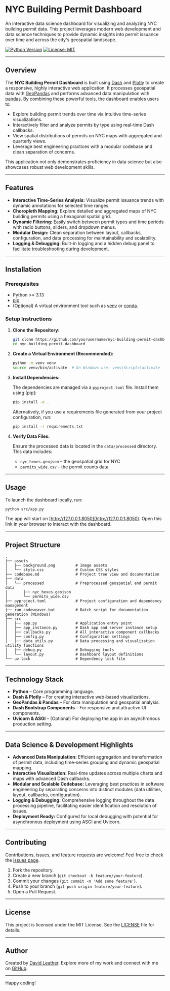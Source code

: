 # NYC Building Permit Dashboard

An interactive data science dashboard for visualizing and analyzing NYC building permit data. This project leverages modern web development and data science techniques to provide dynamic insights into permit issuance over time and across the city's geospatial landscape.

[![Python Version](https://img.shields.io/badge/python->=3.13-blue.svg)](https://www.python.org/downloads/)
[![License: MIT](https://img.shields.io/badge/License-MIT-yellow.svg)](https://opensource.org/licenses/MIT)

---

## Overview

The **NYC Building Permit Dashboard** is built using [Dash](https://dash.plotly.com/) and [Plotly](https://plotly.com/python/) to create a responsive, highly interactive web application. It processes geospatial data with [GeoPandas](https://geopandas.org/) and performs advanced data manipulation with [pandas](https://pandas.pydata.org/). By combining these powerful tools, the dashboard enables users to:

- Explore building permit trends over time via intuitive time-series visualizations.
- Interactively filter and analyze permits by type using real-time Dash callbacks.
- View spatial distributions of permits on NYC maps with aggregated and quarterly views.
- Leverage best engineering practices with a modular codebase and clean separation of concerns.

This application not only demonstrates proficiency in data science but also showcases robust web development skills.

---

## Features

- **Interactive Time-Series Analysis:** Visualize permit issuance trends with dynamic annotations for selected time ranges.
- **Choropleth Mapping:** Explore detailed and aggregated maps of NYC building permits using a hexagonal spatial grid.
- **Dynamic Filtering:** Easily switch between permit types and time periods with radio buttons, sliders, and dropdown menus.
- **Modular Design:** Clean separation between layout, callbacks, configuration, and data processing for maintainability and scalability.
- **Logging & Debugging:** Built-in logging and a hidden debug panel to facilitate troubleshooting during development.

---

## Installation

### Prerequisites

- Python >= 3.13
- [pip](https://pip.pypa.io/)
- (Optional) A virtual environment tool such as [venv](https://docs.python.org/3/library/venv.html) or [conda](https://docs.conda.io/).

### Setup Instructions

1. **Clone the Repository:**

   ```bash
   git clone https://github.com/yourusername/nyc-building-permit-dashboard.git
   cd nyc-building-permit-dashboard
   ```

2. **Create a Virtual Environment (Recommended):**

   ```bash
   python -m venv venv
   source venv/bin/activate  # On Windows use: venv\Scripts\activate
   ```

3. **Install Dependencies:**

   The dependencies are managed via a `pyproject.toml` file. Install them using [pip]:

   ```bash
   pip install -e .
   ```

   Alternatively, if you use a requirements file generated from your project configuration, run:

   ```bash
   pip install -r requirements.txt
   ```

4. **Verify Data Files:**

   Ensure the processed data is located in the `data/processed` directory. This data includes:
   - `nyc_hexes.geojson` – the geospatial grid for NYC
   - `permits_wide.csv` – the permit counts data

---

## Usage

To launch the dashboard locally, run:
```bash
python src/app.py
```

The app will start on [http://127.0.0.1:8050](http://127.0.0.1:8050). Open this link in your browser to interact with the dashboard.

---

## Project Structure

```
.
├── assets
│   ├── background.png         # Image assets
│   └── style.css              # Custom CSS styles
├── codebase.md                # Project tree view and documentation
├── data
│   └── processed              # Preprocessed geospatial and permit data
│       ├── nyc_hexes.geojson
│       └── permits_wide.csv
├── pyproject.toml             # Project configuration and dependency management
├── run_codeweaver.bat         # Batch script for documentation generation (Windows)
├── src
│   ├── app.py                 # Application entry point
│   ├── app_instance.py        # Dash app and server instance setup
│   ├── callbacks.py           # All interactive component callbacks
│   ├── config.py              # Configuration settings
│   ├── data_utils.py          # Data processing and visualization utility functions
│   ├── debug.py               # Debugging tools
│   └── layout.py              # Dashboard layout definitions
└── uv.lock                    # Dependency lock file
```

---

## Technology Stack

- **Python** – Core programming language.
- **Dash & Plotly** – For creating interactive web-based visualizations.
- **GeoPandas & Pandas** – For data manipulation and geospatial analysis.
- **Dash Bootstrap Components** – For responsive and attractive UI components.
- **Uvicorn & ASGI** – (Optional) For deploying the app in an asynchronous production setting.

---

## Data Science & Development Highlights

- **Advanced Data Manipulation:** Efficient aggregation and transformation of permit data, including time-series grouping and dynamic geospatial mapping.
- **Interactive Visualization:** Real-time updates across multiple charts and maps with advanced Dash callbacks.
- **Modular and Scalable Codebase:** Leveraging best practices in software engineering by separating concerns into distinct modules (data utilities, layout, callbacks, configuration).
- **Logging & Debugging:** Comprehensive logging throughout the data processing pipeline, facilitating easier identification and resolution of issues.
- **Deployment Ready:** Configured for local debugging with potential for asynchronous deployment using ASGI and Uvicorn.

---

## Contributing

Contributions, issues, and feature requests are welcome! Feel free to check the [issues page](https://github.com/yourusername/nyc-building-permit-dashboard/issues).

1. Fork the repository.
2. Create a new branch (`git checkout -b feature/your-feature`).
3. Commit your changes (`git commit -m 'Add some feature'`).
4. Push to your branch (`git push origin feature/your-feature`).
5. Open a Pull Request.

---

## License

This project is licensed under the MIT License. See the [LICENSE](LICENSE) file for details.

---

## Author

Created by [David Leather](https://daveleather.com). Explore more of my work and connect with me on [GitHub](https://github.com/dleather).

---

Happy coding!
